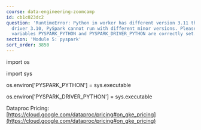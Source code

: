 ```yaml
---
course: data-engineering-zoomcamp
id: cb1c023dc2
question: 'RuntimeError: Python in worker has different version 3.11 than that in
  driver 3.10, PySpark cannot run with different minor versions. Please check environment
  variables PYSPARK_PYTHON and PYSPARK_DRIVER_PYTHON are correctly set.'
section: 'Module 5: pyspark'
sort_order: 3850
---
```


import os

import sys

os.environ['PYSPARK_PYTHON'] = sys.executable

os.environ['PYSPARK_DRIVER_PYTHON'] = sys.executable

Dataproc Pricing: [https://cloud.google.com/dataproc/pricing#on_gke_pricing](https://cloud.google.com/dataproc/pricing#on_gke_pricing)

